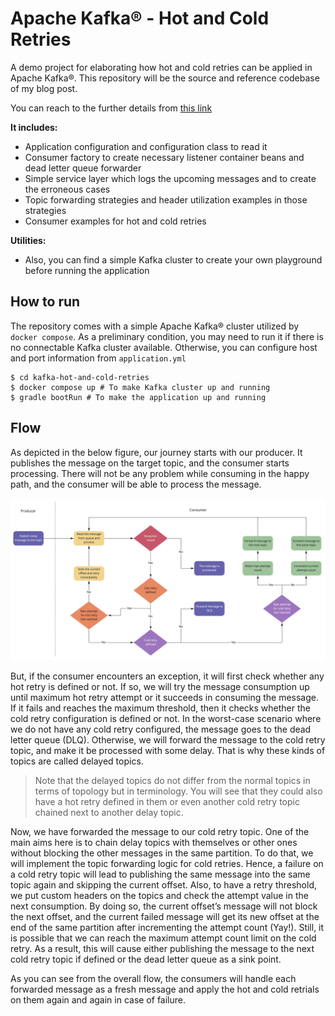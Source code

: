# Apache Kafka® - Hot and Cold Retries
A demo project for elaborating how hot and cold retries can be applied in Apache Kafka®. This repository will be the 
source and reference codebase of my blog post.

You can reach to the further details from [this link](https://medium.com/udemy-engineering/introducing-hot-and-cold-retries-on-apache-kafka-f2f23595627b)

**It includes:**
* Application configuration and configuration class to read it
* Consumer factory to create necessary listener container beans and dead letter queue forwarder
* Simple service layer which logs the upcoming messages and to create the erroneous cases
* Topic forwarding strategies and header utilization examples in those strategies
* Consumer examples for hot and cold retries

**Utilities:**
* Also, you can find a simple Kafka cluster to create your own playground before running the application 

## How to run
The repository comes with a simple Apache Kafka® cluster utilized by `docker compose`. As a preliminary condition, you 
may need to run it if there is no connectable Kafka cluster available. Otherwise, you can configure host and port
information from `application.yml`

````shell
$ cd kafka-hot-and-cold-retries
$ docker compose up # To make Kafka cluster up and running
$ gradle bootRun # To make the application up and running
````

## Flow
As depicted in the below figure, our journey starts with our producer. It publishes the message on the target topic, and
the consumer starts processing. There will not be any problem while consuming in the happy path, and the consumer will 
be able to process the message.

![Flow chart for hot and cold retry execution](diagrams/flow_of_hot_and_cold_retries.jpg?raw=true)

But, if the consumer encounters an exception, it will first check whether any hot retry is defined or not. If so, we 
will try the message consumption up until maximum hot retry attempt or it succeeds in consuming the message. If it fails
and reaches the maximum threshold, then it checks whether the cold retry configuration is defined or not. In the 
worst-case scenario where we do not have any cold retry configured, the message goes to the dead letter queue (DLQ). 
Otherwise, we will forward the message to the cold retry topic, and make it be processed with some delay. That is why 
these kinds of topics are called delayed topics.

> Note that the delayed topics do not differ from the normal topics in terms of topology but in terminology. 
You will see that they could also have a hot retry defined in them or even another cold retry topic chained next to 
another delay topic.

Now, we have forwarded the message to our cold retry topic. One of the main aims here is to chain delay topics with 
themselves or other ones without blocking the other messages in the same partition. To do that, we will implement the 
topic forwarding logic for cold retries. Hence, a failure on a cold retry topic will lead to publishing the same message
into the same topic again and skipping the current offset. Also, to have a retry threshold, we put custom headers on the
topics and check the attempt value in the next consumption. By doing so, the current offset’s message will not block the
next offset, and the current failed message will get its new offset at the end of the same partition after incrementing 
the attempt count (Yay!). Still, it is possible that we can reach the maximum attempt count limit on the cold retry. As 
a result, this will cause either publishing the message to the next cold retry topic if defined or the dead letter queue
as a sink point.

As you can see from the overall flow, the consumers will handle each forwarded message as a fresh message and apply the
hot and cold retrials on them again and again in case of failure.

